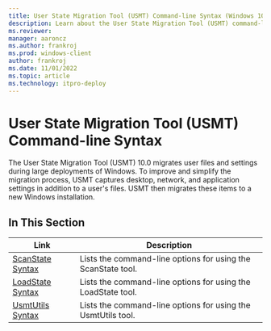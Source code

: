 ```yaml
---
title: User State Migration Tool (USMT) Command-line Syntax (Windows 10)
description: Learn about the User State Migration Tool (USMT) command-line syntax for using the ScanState tool, LoadState tool, and UsmtUtils tool.
ms.reviewer: 
manager: aaroncz
ms.author: frankroj
ms.prod: windows-client
author: frankroj
ms.date: 11/01/2022
ms.topic: article
ms.technology: itpro-deploy
---
```


# User State Migration Tool (USMT) Command-line Syntax

The User State Migration Tool (USMT) 10.0 migrates user files and settings during large deployments of Windows. To improve and simplify the migration process, USMT captures desktop, network, and application settings in addition to a user's files. USMT then migrates these items to a new Windows installation.

## In This Section

| Link | Description |
|--- |--- |
|[ScanState Syntax](usmt-scanstate-syntax.md)|Lists the command-line options for using the ScanState tool.|
|[LoadState Syntax](usmt-loadstate-syntax.md)|Lists the command-line options for using the LoadState tool.|
|[UsmtUtils Syntax](usmt-utilities.md)|Lists the command-line options for using the UsmtUtils tool.|
